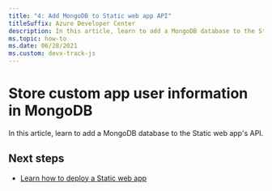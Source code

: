 ```yaml
---
title: "4: Add MongoDB to Static web app API"
titleSuffix: Azure Developer Center
description: In this article, learn to add a MongoDB database to the Static web app's API. 
ms.topic: how-to
ms.date: 06/28/2021
ms.custom: devx-track-js
---
```


# Store custom app user information in MongoDB

In this article, learn to add a MongoDB database to the Static web app's API.

## Next steps

* [Learn how to deploy a Static web app](../../../tutorial/static-web-app/create-static-web-app-visual-studio-code-extension.md)